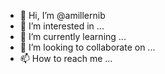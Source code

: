 - 👋 Hi, I’m @amillernib
- 👀 I’m interested in ...
- 🌱 I’m currently learning ...
- 💞️ I’m looking to collaborate on ...
- 📫 How to reach me ...

<!---
amillernib/amillernib is a ✨ special ✨ repository because its `README.md` (this file) appears on your GitHub profile.
You can click the Preview link to take a look at your changes.
--->
